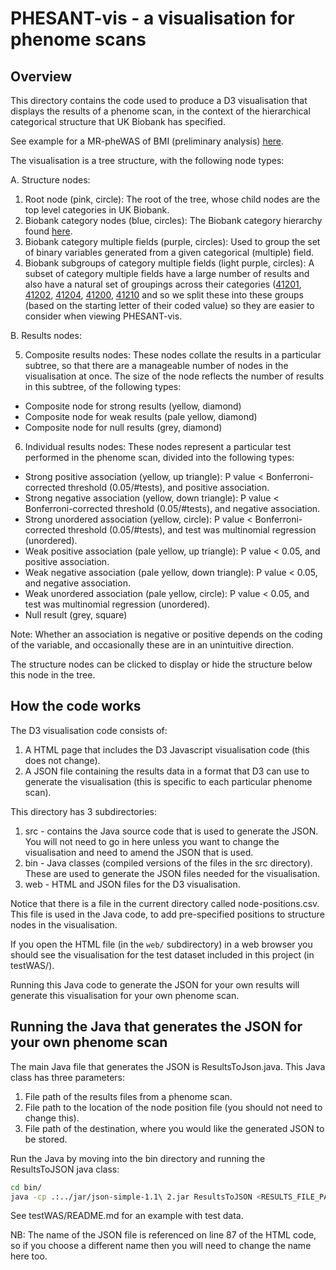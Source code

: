 
# PHESANT-vis - a visualisation for phenome scans

## Overview

This directory contains the code used to produce a D3 visualisation that displays the results of a phenome scan, in the context of the hierarchical categorical structure that UK Biobank has specified.

See example for a MR-pheWAS of BMI (preliminary analysis) [here](http://www.datamining.org.uk/PHESANT/BMI-preliminary.html).

The visualisation is a tree structure, with the following node types:

A. Structure nodes:

1. Root node (pink, circle): The root of the tree, whose child nodes are the top level categories in UK Biobank.
2. Biobank category nodes (blue, circles): The Biobank category hierarchy found [here](http://biobank.ctsu.ox.ac.uk/showcase/label.cgi).
3. Biobank category multiple fields (purple, circles): Used to group the set of binary variables generated from a given categorical (multiple) field.
4. Biobank subgroups of category multiple fields (light purple, circles): A subset of category multiple fields have a large number of results and also have a natural set of 
groupings across their categories ([41201](http://biobank.ctsu.ox.ac.uk/showcase/field.cgi?id=41201), [41202](http://biobank.ctsu.ox.ac.uk/showcase/field.cgi?id=41202), [41204](http://biobank.ctsu.ox.ac.uk/showcase/field.cgi?id=41204), [41200](http://biobank.ctsu.ox.ac.uk/showcase/field.cgi?id=41200), [41210](http://biobank.ctsu.ox.ac.uk/showcase/field.cgi?id=41210) and so we split these into these groups (based on the starting letter of their coded value) so they are easier to consider when viewing PHESANT-vis.

B. Results nodes:

5. Composite results nodes: These nodes collate the results in a particular subtree, so that there are a manageable number of nodes in the visualisation at once. The size of the node reflects the number of results in this subtree, of the following types:
 - Composite node for strong results (yellow, diamond)
 - Composite node for weak results (pale yellow, diamond)
 - Composite node for null results (grey, diamond)
6. Individual results nodes: These nodes represent a particular test performed in the phenome scan, divided into the following types:
 - Strong positive association (yellow, up triangle): P value < Bonferroni-corrected threshold (0.05/#tests), and positive association.
 - Strong negative association (yellow, down triangle): P value < Bonferroni-corrected threshold (0.05/#tests), and negative association.
 - Strong unordered association (yellow, circle): P value < Bonferroni-corrected threshold (0.05/#tests), and test was multinomial regression (unordered).
 - Weak positive association (pale yellow, up triangle): P value < 0.05, and positive association.
 - Weak negative association (pale yellow, down triangle): P value < 0.05, and negative association.
 - Weak unordered association (pale yellow, circle): P value < 0.05, and test was multinomial regression (unordered).
 - Null result (grey, square)

Note: Whether an association is negative or positive depends on the coding of the variable, and occasionally these are in an unintuitive direction.

The structure nodes can be clicked to display or hide the structure below this node in the tree.

## How the code works

The D3 visualisation code consists of:

1. A HTML page that includes the D3 Javascript visualisation code (this does not change).
2. A JSON file containing the results data in a format that D3 can use to generate the visualisation (this is specific to each particular phenome scan).

This directory has 3 subdirectories:

1. src - contains the Java source code that is used to generate the JSON. You will not need to go in here unless you want to change the visualisation and need to amend the JSON that is used.
2. bin - Java classes (compiled versions of the files in the src directory). These are used to generate the JSON files needed for the visualisation.
3. web - HTML and JSON files for the D3 visualisation.

Notice that there is a file in the current directory called node-positions.csv. This file is used in the Java code, to add pre-specified positions to structure nodes in the visualisation.

If you open the HTML file (in the `web/` subdirectory) in a web browser you should see the visualisation for the test dataset included in this project (in testWAS/).

Running this Java code to generate the JSON for your own results will generate this visualisation for your own phenome scan.

## Running the Java that generates the JSON for your own phenome scan

The main Java file that generates the JSON is ResultsToJson.java. This Java class has three parameters:

1. File path of the results files from a phenome scan.
2. File path to the location of the node position file (you should not need to change this).
3. File path of the destination, where you would like the generated JSON to be stored. 

Run the Java by moving into the bin directory and running the ResultsToJSON java class:

```bash
cd bin/
java -cp .:../jar/json-simple-1.1\ 2.jar ResultsToJSON <RESULTS_FILE_PATH> "../node-positions.csv" "../web/java-json.json"
```

See testWAS/README.md for an example with test data.

NB: The name of the JSON file is referenced on line 87 of the HTML code, so if you choose a different name then you will need to change the name here too.







